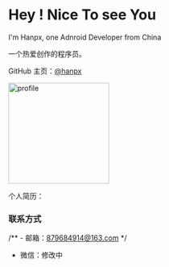# Hey ! Nice To see You
I'm Hanpx, one Adnroid Developer from China

一个热爱创作的程序员。

GitHub 主页：[@hanpx](https://github.com/hanpx1992)

<img width="200" alt="profile" src="">

个人简历：

### 联系方式

/** - 邮箱：879684914@163.com */
- 微信：修改中
